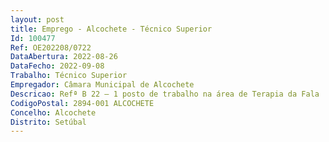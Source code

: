 ```yaml
--- 
layout: post
title: Emprego - Alcochete - Técnico Superior
Id: 100477
Ref: OE202208/0722
DataAbertura: 2022-08-26
DataFecho: 2022-09-08
Trabalho: Técnico Superior
Empregador: Câmara Municipal de Alcochete
Descricao: Refª B 22 – 1 posto de trabalho na área de Terapia da Fala  Funções de avaliação, diagnóstico e acompanhamento de terapia da fala em crianças e jovens em situação de risco de desenvolvimento de linguagem e fala. Integração em equipa multidisciplinar, numa perspetiva de intervenção sistémica e comunitária.
CodigoPostal: 2894-001 ALCOCHETE
Concelho: Alcochete
Distrito: Setúbal
--- 
```


